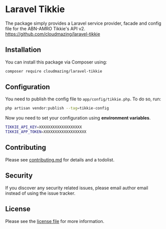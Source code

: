 # Laravel Tikkie

The package simply provides a Laravel service provider, facade and config file for the ABN-AMRO Tikkie's API v2. <https://github.com/cloudmazing/laravel-tikkie>

## Installation

You can install this package via Composer using:

```bash
composer require cloudmazing/laravel-tikkie
```

## Configuration

You need to publish the config file to `app/config/tikkie.php`. To do so, run:

```bash
php artisan vendor:publish --tag=tikkie-config
```

Now you need to set your configuration using **environment variables**.

```bash
TIKKIE_API_KEY=XXXXXXXXXXXXXXXXXXX
TIKKIE_APP_TOKEN=XXXXXXXXXXXXXXXXXXX
```
## Contributing

Please see [contributing.md](contributing.md) for details and a todolist.

## Security

If you discover any security related issues, please email author email instead of using the issue tracker.

## License

Please see the [license file](license.md) for more information.
